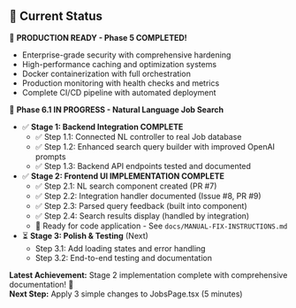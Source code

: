 ## 🎯 Current Status

🎉 **PRODUCTION READY - Phase 5 COMPLETED!**
- Enterprise-grade security with comprehensive hardening
- High-performance caching and optimization systems
- Docker containerization with full orchestration
- Production monitoring with health checks and metrics
- Complete CI/CD pipeline with automated deployment

🔄 **Phase 6.1 IN PROGRESS - Natural Language Job Search**
- ✅ **Stage 1: Backend Integration COMPLETE**
  - ✅ Step 1.1: Connected NL controller to real Job database
  - ✅ Step 1.2: Enhanced search query builder with improved OpenAI prompts
  - ✅ Step 1.3: Backend API endpoints tested and documented
- ✅ **Stage 2: Frontend UI IMPLEMENTATION COMPLETE**
  - ✅ Step 2.1: NL search component created (PR #7)
  - ✅ Step 2.2: Integration handler documented (Issue #8, PR #9)
  - ✅ Step 2.3: Parsed query feedback (built into component)
  - ✅ Step 2.4: Search results display (handled by integration)
  - 📝 Ready for code application - See `docs/MANUAL-FIX-INSTRUCTIONS.md`
- ⏳ **Stage 3: Polish & Testing** (Next)
  - Step 3.1: Add loading states and error handling
  - Step 3.2: End-to-end testing and documentation

**Latest Achievement:** Stage 2 implementation complete with comprehensive documentation! 🎉  
**Next Step:** Apply 3 simple changes to JobsPage.tsx (5 minutes)
